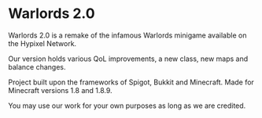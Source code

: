 # Warlords 2.0

Warlords 2.0 is a remake of the infamous Warlords minigame available on the Hypixel Network.

Our version holds various QoL improvements, a new class, new maps and balance changes.

Project built upon the frameworks of Spigot, Bukkit and Minecraft. Made for Minecraft versions 1.8 and 1.8.9.

You may use our work for your own purposes as long as we are credited.


